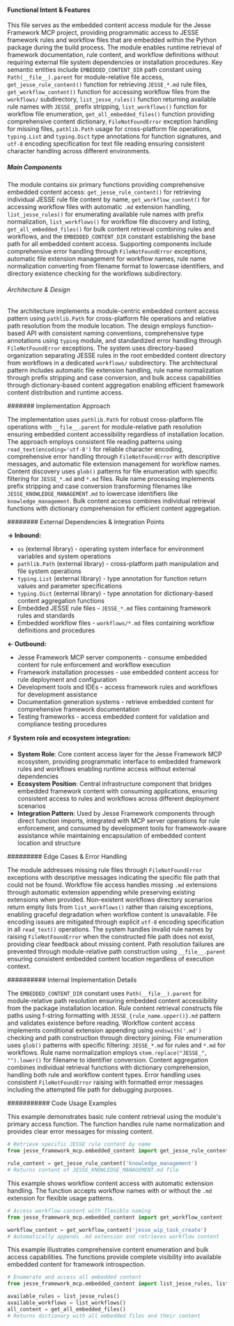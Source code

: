 <!-- CACHE_METADATA_START -->
<!-- Source File: {PROJECT_ROOT}/jesse-framework-mcp/jesse_framework_mcp/embedded_content/__init__.py -->
<!-- Cached On: 2025-07-06T12:25:28.071372 -->
<!-- Source Modified: 2025-07-06T00:28:31.438687 -->
<!-- Cache Version: 1.0 -->
<!-- CACHE_METADATA_END -->

#### Functional Intent & Features

This file serves as the embedded content access module for the Jesse Framework MCP project, providing programmatic access to JESSE framework rules and workflow files that are embedded within the Python package during the build process. The module enables runtime retrieval of framework documentation, rule content, and workflow definitions without requiring external file system dependencies or installation procedures. Key semantic entities include `EMBEDDED_CONTENT_DIR` path constant using `Path(__file__).parent` for module-relative file access, `get_jesse_rule_content()` function for retrieving `JESSE_*.md` rule files, `get_workflow_content()` function for accessing workflow files from the `workflows/` subdirectory, `list_jesse_rules()` function returning available rule names with `JESSE_` prefix stripping, `list_workflows()` function for workflow file enumeration, `get_all_embedded_files()` function providing comprehensive content dictionary, `FileNotFoundError` exception handling for missing files, `pathlib.Path` usage for cross-platform file operations, `typing.List` and `typing.Dict` type annotations for function signatures, and `utf-8` encoding specification for text file reading ensuring consistent character handling across different environments.

##### Main Components

The module contains six primary functions providing comprehensive embedded content access: `get_jesse_rule_content()` for retrieving individual JESSE rule file content by name, `get_workflow_content()` for accessing workflow files with automatic `.md` extension handling, `list_jesse_rules()` for enumerating available rule names with prefix normalization, `list_workflows()` for workflow file discovery and listing, `get_all_embedded_files()` for bulk content retrieval combining rules and workflows, and the `EMBEDDED_CONTENT_DIR` constant establishing the base path for all embedded content access. Supporting components include comprehensive error handling through `FileNotFoundError` exceptions, automatic file extension management for workflow names, rule name normalization converting from filename format to lowercase identifiers, and directory existence checking for the workflows subdirectory.

###### Architecture & Design

The architecture implements a module-centric embedded content access pattern using `pathlib.Path` for cross-platform file operations and relative path resolution from the module location. The design employs function-based API with consistent naming conventions, comprehensive type annotations using `typing` module, and standardized error handling through `FileNotFoundError` exceptions. The system uses directory-based organization separating JESSE rules in the root embedded content directory from workflows in a dedicated `workflows/` subdirectory. The architectural pattern includes automatic file extension handling, rule name normalization through prefix stripping and case conversion, and bulk access capabilities through dictionary-based content aggregation enabling efficient framework content distribution and runtime access.

####### Implementation Approach

The implementation uses `pathlib.Path` for robust cross-platform file operations with `__file__.parent` for module-relative path resolution ensuring embedded content accessibility regardless of installation location. The approach employs consistent file reading patterns using `read_text(encoding='utf-8')` for reliable character encoding, comprehensive error handling through `FileNotFoundError` with descriptive messages, and automatic file extension management for workflow names. Content discovery uses `glob()` patterns for file enumeration with specific filtering for `JESSE_*.md` and `*.md` files. Rule name processing implements prefix stripping and case conversion transforming filenames like `JESSE_KNOWLEDGE_MANAGEMENT.md` to lowercase identifiers like `knowledge_management`. Bulk content access combines individual retrieval functions with dictionary comprehension for efficient content aggregation.

######## External Dependencies & Integration Points

**→ Inbound:**
- `os` (external library) - operating system interface for environment variables and system operations
- `pathlib.Path` (external library) - cross-platform path manipulation and file system operations
- `typing.List` (external library) - type annotation for function return values and parameter specifications
- `typing.Dict` (external library) - type annotation for dictionary-based content aggregation functions
- Embedded JESSE rule files - `JESSE_*.md` files containing framework rules and standards
- Embedded workflow files - `workflows/*.md` files containing workflow definitions and procedures

**← Outbound:**
- Jesse Framework MCP server components - consume embedded content for rule enforcement and workflow execution
- Framework installation processes - use embedded content access for rule deployment and configuration
- Development tools and IDEs - access framework rules and workflows for development assistance
- Documentation generation systems - retrieve embedded content for comprehensive framework documentation
- Testing frameworks - access embedded content for validation and compliance testing procedures

**⚡ System role and ecosystem integration:**
- **System Role**: Core content access layer for the Jesse Framework MCP ecosystem, providing programmatic interface to embedded framework rules and workflows enabling runtime access without external dependencies
- **Ecosystem Position**: Central infrastructure component that bridges embedded framework content with consuming applications, ensuring consistent access to rules and workflows across different deployment scenarios
- **Integration Pattern**: Used by Jesse Framework components through direct function imports, integrated with MCP server operations for rule enforcement, and consumed by development tools for framework-aware assistance while maintaining encapsulation of embedded content location and structure

######### Edge Cases & Error Handling

The module addresses missing rule files through `FileNotFoundError` exceptions with descriptive messages indicating the specific file path that could not be found. Workflow file access handles missing `.md` extensions through automatic extension appending while preserving existing extensions when provided. Non-existent workflows directory scenarios return empty lists from `list_workflows()` rather than raising exceptions, enabling graceful degradation when workflow content is unavailable. File encoding issues are mitigated through explicit `utf-8` encoding specification in all `read_text()` operations. The system handles invalid rule names by raising `FileNotFoundError` when the constructed file path does not exist, providing clear feedback about missing content. Path resolution failures are prevented through module-relative path construction using `__file__.parent` ensuring consistent embedded content location regardless of execution context.

########## Internal Implementation Details

The `EMBEDDED_CONTENT_DIR` constant uses `Path(__file__).parent` for module-relative path resolution ensuring embedded content accessibility from the package installation location. Rule content retrieval constructs file paths using f-string formatting with `JESSE_{rule_name.upper()}.md` pattern and validates existence before reading. Workflow content access implements conditional extension appending using `endswith('.md')` checking and path construction through directory joining. File enumeration uses `glob()` patterns with specific filtering: `JESSE_*.md` for rules and `*.md` for workflows. Rule name normalization employs `stem.replace("JESSE_", "").lower()` for filename to identifier conversion. Content aggregation combines individual retrieval functions with dictionary comprehension, handling both rule and workflow content types. Error handling uses consistent `FileNotFoundError` raising with formatted error messages including the attempted file path for debugging purposes.

########### Code Usage Examples

This example demonstrates basic rule content retrieval using the module's primary access function. The function handles rule name normalization and provides clear error messages for missing content.

```python
# Retrieve specific JESSE rule content by name
from jesse_framework_mcp.embedded_content import get_jesse_rule_content

rule_content = get_jesse_rule_content('knowledge_management')
# Returns content of JESSE_KNOWLEDGE_MANAGEMENT.md file
```

This example shows workflow content access with automatic extension handling. The function accepts workflow names with or without the `.md` extension for flexible usage patterns.

```python
# Access workflow content with flexible naming
from jesse_framework_mcp.embedded_content import get_workflow_content

workflow_content = get_workflow_content('jesse_wip_task_create')
# Automatically appends .md extension and retrieves workflow content
```

This example illustrates comprehensive content enumeration and bulk access capabilities. The functions provide complete visibility into available embedded content for framework introspection.

```python
# Enumerate and access all embedded content
from jesse_framework_mcp.embedded_content import list_jesse_rules, list_workflows, get_all_embedded_files

available_rules = list_jesse_rules()
available_workflows = list_workflows()
all_content = get_all_embedded_files()
# Returns dictionary with all embedded files and their content
```